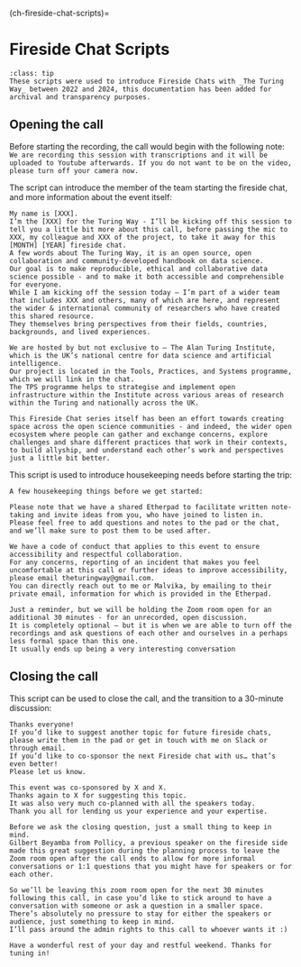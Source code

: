 (ch-fireside-chat-scripts)=

# Fireside Chat Scripts

```{admonition} Note
:class: tip
These scripts were used to introduce Fireside Chats with _The Turing Way_ between 2022 and 2024, this documentation has been added for archival and transparency purposes.
```

## Opening the call

Before starting the recording, the call would begin with the following note:
```We are recording this session with transcriptions and it will be uploaded to Youtube afterwards. If you do not want to be on the video, please turn off your camera now.```

The script can introduce the member of the team starting the fireside chat, and more information about the event itself:
```
My name is [XXX]. 
I’m the [XXX] for the Turing Way - I’ll be kicking off this session to tell you a little bit more about this call, before passing the mic to XXX, my colleague and XXX of the project, to take it away for this [MONTH] [YEAR] fireside chat.
A few words about The Turing Way, it is an open source, open collaboration and community-developed handbook on data science.
Our goal is to make reproducible, ethical and collaborative data science possible - and to make it both accessible and comprehensible for everyone.
While I am kicking off the session today – I’m part of a wider team that includes XXX and others, many of which are here, and represent the wider & international community of researchers who have created this shared resource.
They themselves bring perspectives from their fields, countries, backgrounds, and lived experiences.

We are hosted by but not exclusive to – The Alan Turing Institute, which is the UK’s national centre for data science and artificial intelligence.
Our project is located in the Tools, Practices, and Systems programme, which we will link in the chat.
The TPS programme helps to strategise and implement open infrastructure within the Institute across various areas of research within the Turing and nationally across the UK.

This Fireside Chat series itself has been an effort towards creating space across the open science communities - and indeed, the wider open ecosystem where people can gather and exchange concerns, explore challenges and share different practices that work in their contexts, to build allyship, and understand each other’s work and perspectives just a little bit better. 
```

This script is used to introduce housekeeping needs before starting the trip: 
```
A few housekeeping things before we get started: 

Please note that we have a shared Etherpad to facilitate written note-taking and invite ideas from you, who have joined to listen in.
Please feel free to add questions and notes to the pad or the chat, and we’ll make sure to post them to be used after.

We have a code of conduct that applies to this event to ensure accessibility and respectful collaboration.
For any concerns, reporting of an incident that makes you feel uncomfortable at this call or further ideas to improve accessibility, please email theturingway@gmail.com.
You can directly reach out to me or Malvika, by emailing to their private email, information for which is provided in the Etherpad.

Just a reminder, but we will be holding the Zoom room open for an additional 30 minutes - for an unrecorded, open discussion.
It is completely optional – but it is when we are able to turn off the recordings and ask questions of each other and ourselves in a perhaps less formal space than this one.
It usually ends up being a very interesting conversation
```

## Closing the call

This script can be used to close the call, and the transition to a 30-minute discussion: 
```
Thanks everyone!
If you’d like to suggest another topic for future fireside chats, please write them in the pad or get in touch with me on Slack or through email.
If you’d like to co-sponsor the next Fireside chat with us… that’s even better!
Please let us know.

This event was co-sponsored by X and X.
Thanks again to X for suggesting this topic.
It was also very much co-planned with all the speakers today.
Thank you all for lending us your experience and your expertise.

Before we ask the closing question, just a small thing to keep in mind.
Gilbert Beyamba from Pollicy, a previous speaker on the fireside side made this great suggestion during the planning process to leave the Zoom room open after the call ends to allow for more informal conversations or 1:1 questions that you might have for speakers or for each other. 

So we’ll be leaving this zoom room open for the next 30 minutes following this call, in case you’d like to stick around to have a conversation with someone or ask a question in a smaller space.
There’s absolutely no pressure to stay for either the speakers or audience, just something to keep in mind.
I’ll pass around the admin rights to this call to whoever wants it :) 

Have a wonderful rest of your day and restful weekend. Thanks for tuning in!
```
